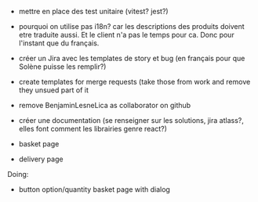 - mettre en place des test unitaire (vitest? jest?)

- pourquoi on utilise pas i18n?
car les descriptions des produits doivent etre traduite aussi. Et le client n'a pas le temps pour ca. Donc pour l'instant que du français.

- créer un Jira avec les templates de story et bug (en français pour que Solène puisse les remplir?)
- create templates for merge requests (take those from work and remove they unsued part of it
- remove BenjaminLesneLica as collaborator on github
- créer une documentation (se renseigner sur les solutions, jira atlass?, elles font comment les librairies genre react?)
- basket page
- delivery page

Doing:
- button option/quantity basket page with dialog